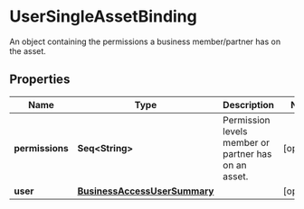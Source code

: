 

# UserSingleAssetBinding

An object containing the permissions a business member/partner has on the asset.

## Properties

Name | Type | Description | Notes
------------ | ------------- | ------------- | -------------
**permissions** | **Seq&lt;String&gt;** | Permission levels member or partner has on an asset. |  [optional]
**user** | [**BusinessAccessUserSummary**](BusinessAccessUserSummary.md) |  |  [optional]



